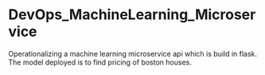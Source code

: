 # DevOps_MachineLearning_Microservice
Operationalizing a machine learning microservice api which is build in flask. The model deployed is to find pricing of boston houses. 
